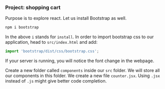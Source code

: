 ### Project: shopping cart

Purpose is to explore react. Let us install Bootstrap as well.
```js
npm i bootstrap
```

In the above `i` stands for `install`. In order to import bootstrap css to our application, head to `src/index.html` and add: 
```js 
import 'bootstrap/dist/css/bootstrap.css';
```
If your server is running, you will notice the font change in the webpage. 

Create a new folder called `components` inside our `src` folder. We will store all our components in this folder. We create a new file `counter.jsx`. Using `.jsx` instead of `.js` might give better code completion. 
